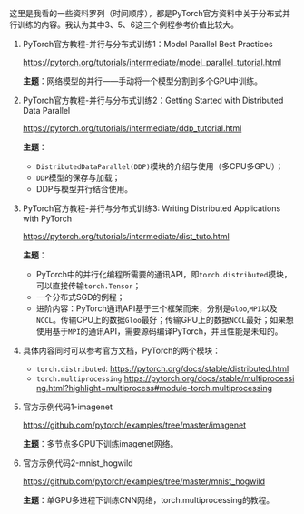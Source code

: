 这里是我看的一些资料罗列（时间顺序），都是PyTorch官方资料中关于分布式并行训练的内容。我认为其中3、5、6这三个例程参考价值比较大。

1. PyTorch官方教程-并行与分布式训练1：Model Parallel Best Practices

   https://pytorch.org/tutorials/intermediate/model_parallel_tutorial.html

   **主题**：网络模型的并行——手动将一个模型分割到多个GPU中训练。

2. PyTorch官方教程-并行与分布式训练2：Getting Started with Distributed Data Parallel

   https://pytorch.org/tutorials/intermediate/ddp_tutorial.html

   **主题**：

   - `DistributedDataParallel(DDP)`模块的介绍与使用（多CPU多GPU）；
   - `DDP`模型的保存与加载；
   - DDP与模型并行结合使用。

3. PyTorch官方教程-并行与分布式训练3: Writing Distributed Applications with PyTorch

   https://pytorch.org/tutorials/intermediate/dist_tuto.html

   **主题**：

   - PyTorch中的并行化编程所需要的通讯API，即`torch.distributed`模块，可以直接传输`torch.Tensor`；
   - 一个分布式SGD的例程；
   - 进阶内容：PyTorch通讯API基于三个框架而来，分别是`Gloo`,`MPI`以及`NCCL`。传输CPU上的数据`Gloo`最好；传输GPU上的数据`NCCL`最好；如果想使用基于`MPI`的通讯API，需要源码编译PyTorch，并且性能是未知的。

4. 具体内容同时可以参考官方文档，PyTorch的两个模块：

   - `torch.distributed`: https://pytorch.org/docs/stable/distributed.html
   - `torch.multiprocessing`:https://pytorch.org/docs/stable/multiprocessing.html?highlight=multiprocess#module-torch.multiprocessing

5. 官方示例代码1-imagenet

   https://github.com/pytorch/examples/tree/master/imagenet

   **主题**：多节点多GPU下训练imagenet网络。

6. 官方示例代码2-mnist_hogwild

   https://github.com/pytorch/examples/tree/master/mnist_hogwild

   **主题**：单GPU多进程下训练CNN网络，torch.multiprocessing的教程。

